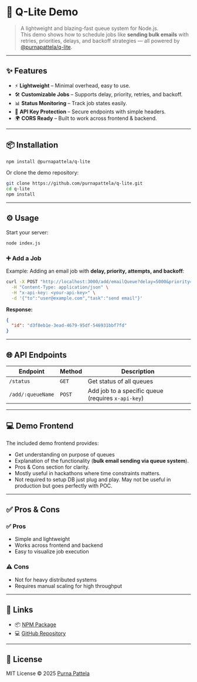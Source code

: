 # 🚀 Q-Lite Demo  

> A lightweight and blazing-fast queue system for Node.js.  
> This demo shows how to schedule jobs like **sending bulk emails** with retries, priorities, delays, and backoff strategies — all powered by [@purnapattela/q-lite](https://www.npmjs.com/package/@purnapattela/q-lite).  

---

## ✨ Features  

- ⚡ **Lightweight** – Minimal overhead, easy to use.  
- 🛠️ **Customizable Jobs** – Supports delay, priority, retries, and backoff.  
- 📊 **Status Monitoring** – Track job states easily.  
- 🔑 **API Key Protection** – Secure endpoints with simple headers.  
- 🌍 **CORS Ready** – Built to work across frontend & backend.  

---

## 📦 Installation  

```bash
npm install @purnapattela/q-lite
````

Or clone the demo repository:

```bash
git clone https://github.com/purnapattela/q-lite.git
cd q-lite
npm install
```

---

## ⚙️ Usage

Start your server:

```bash
node index.js
```

### ➕ Add a Job

Example: Adding an email job with **delay, priority, attempts, and backoff**:

```bash
curl -X POST "http://localhost:3000/add/emailQueue?delay=5000&priority=10&attempts=5&backoff=2000" \
  -H "Content-Type: application/json" \
  -H "x-api-key: <your-api-key>" \
  -d '{"to":"user@example.com","task":"send email"}'
```

**Response:**

```json
{
  "id": "d3f8eb1e-3ead-4679-95df-546931bbf7fd"
}
```

---

## 🌐 API Endpoints

| Endpoint          | Method | Description                                        |
| ----------------- | ------ | -------------------------------------------------- |
| `/status`         | `GET`  | Get status of all queues                           |
| `/add/:queueName` | `POST` | Add job to a specific queue (requires `x-api-key`) |

---

## 💻 Demo Frontend

The included demo frontend provides:

* Get understanding on purpose of queues
* Explanation of the functionality (**bulk email sending via queue system**).
* Pros & Cons section for clarity.
* Mostly useful in hackathons where time constraints matters.
* Not required to setup DB just plug and play. May not be useful in production but goes perfectly with POC.

---

## ✅ Pros & Cons

### ✅ Pros

* Simple and lightweight
* Works across frontend and backend
* Easy to visualize job execution

### ⚠️ Cons

* Not for heavy distributed systems
* Requires manual scaling for high throughput

---

## 📌 Links

* 📦 [NPM Package](https://www.npmjs.com/package/@purnapattela/q-lite)
* 💻 [GitHub Repository](https://github.com/purnapattela/q-lite)

---

## 📜 License

MIT License © 2025 [Purna Pattela](https://github.com/purnapattela)

